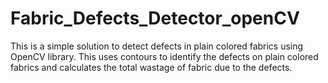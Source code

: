 # Fabric_Defects_Detector_openCV
This is a simple solution to detect defects in plain colored fabrics using OpenCV library. This uses contours to identify the defects on plain colored fabrics and calculates the total wastage of fabric due to the defects.
